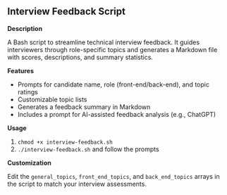 ## Interview Feedback Script

**Description**

A Bash script to streamline technical interview feedback. It guides interviewers through role-specific topics and generates a Markdown file with scores, descriptions, and summary statistics. 

**Features**

* Prompts for candidate name, role (front-end/back-end), and topic ratings
* Customizable topic lists
* Generates a feedback summary in Markdown
* Includes a prompt for AI-assisted feedback analysis (e.g., ChatGPT)

**Usage**

1. `chmod +x interview-feedback.sh`
2. `./interview-feedback.sh` and follow the prompts

**Customization**

Edit the `general_topics`, `front_end_topics`, and `back_end_topics` arrays in the script to match your interview assessments. 
